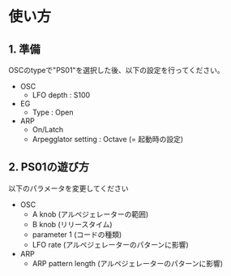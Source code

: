 # 使い方
## 1. 準備
OSCのtypeで"PS01"を選択した後、以下の設定を行ってください。
- OSC
  - LFO depth : S100
- EG
  - Type : Open
- ARP
  - On/Latch
  - Arpegglator setting : Octave (= 起動時の設定)

## 2. PS01の遊び方
以下のパラメータを変更してください
- OSC
  - A knob (アルペジェレーターの範囲)
  - B knob (リリースタイム)
  - parameter 1 (コードの種類)
  - LFO rate (アルペジェレーターのパターンに影響)
- ARP
  - ARP pattern length (アルペジェレーターのパターンに影響)

